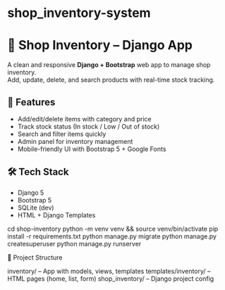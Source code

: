 # shop_inventory-system

# 🛒 Shop Inventory – Django App

A clean and responsive **Django + Bootstrap** web app to manage shop inventory.  
Add, update, delete, and search products with real-time stock tracking.

## 🔧 Features
- Add/edit/delete items with category and price
- Track stock status (In stock / Low / Out of stock)
- Search and filter items quickly
- Admin panel for inventory management
- Mobile-friendly UI with Bootstrap 5 + Google Fonts

## 🛠 Tech Stack
- Django 5
- Bootstrap 5
- SQLite (dev)
- HTML + Django Templates




cd shop-inventory
python -m venv venv && source venv/bin/activate
pip install -r requirements.txt
python manage.py migrate
python manage.py createsuperuser
python manage.py runserver



📁 Project Structure

inventory/ – App with models, views, templates
templates/inventory/ – HTML pages (home, list, form)
shop_inventory/ – Django project config
